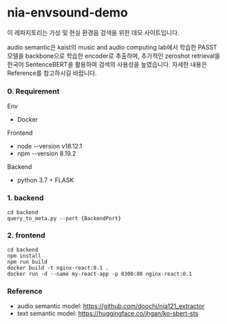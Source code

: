# nia-envsound-demo

이 레파지토리는 가상 및 현실 환경음 검색을 위한 데모 사이트입니다. 

audio semantic은 kaist의 music and audio computing lab에서 학습한 PASST 모델을 backbone으로 학습한 encoder로 추출하며, 
추가적인 zeroshot retrieval을 한국어 SentenceBERT을 활용하여 검색의 사용성을 높였습니다. 자세한 내용은 Reference를 참고하시길 바랍니다.

### 0. Requirement

Env
- Docker

Frontend
- node --version v18.12.1
- npm --version 8.19.2

Backend
- python 3.7 + FLASK



### 1. backend

```
cd backend
query_to_meta.py --port {BackendPort}
```

### 2. frontend

```
cd backend
npm install
npm run build
docker build -t nginx-react:0.1 .
docker run -d --name my-react-app -p 8300:80 nginx-react:0.1
```

### Reference
- audio semantic model: https://github.com/doochi/nia121_extractor
- text semantic model: https://huggingface.co/jhgan/ko-sbert-sts
